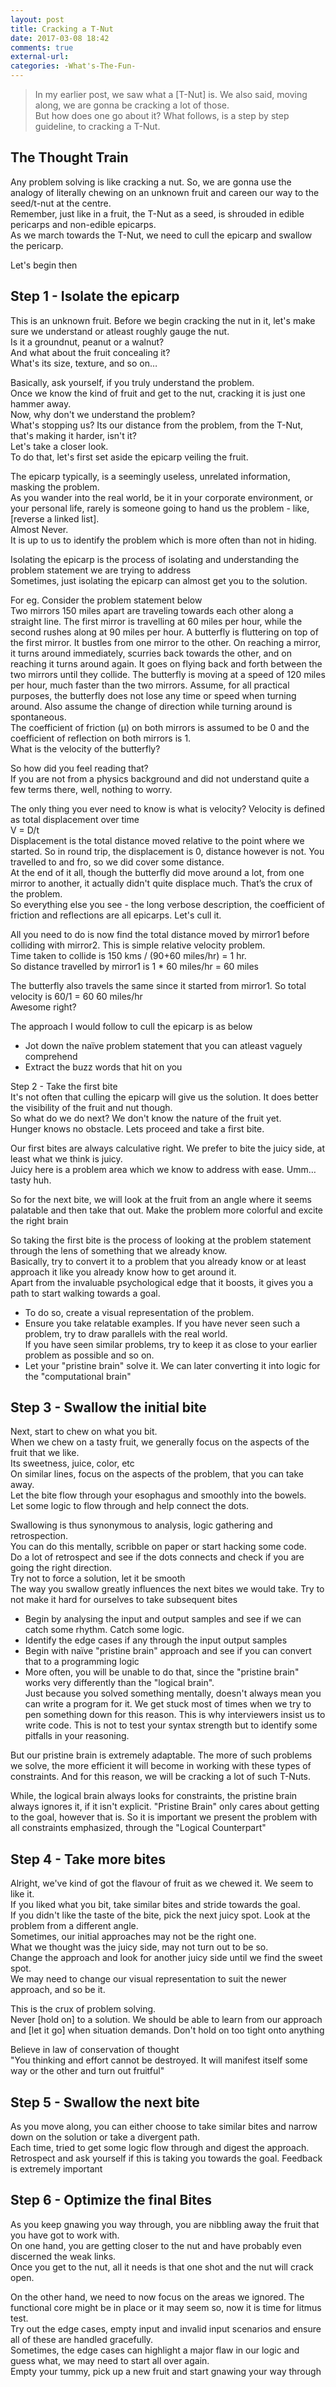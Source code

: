 ```yaml
---
layout: post
title: Cracking a T-Nut
date: 2017-03-08 18:42
comments: true
external-url:
categories: -What's-The-Fun-
---
```


>In my earlier post, we saw what a [T-Nut] is. We also said, moving along, we are gonna be cracking a lot of those.<br>
But how does one go about it? What follows, is a step by step guideline, to cracking a T-Nut.<br>

## The Thought Train<br>
Any problem solving is like cracking a nut. So, we are gonna use the analogy of literally chewing on an unknown fruit and careen our way to the seed/t-nut at the centre.<br>
Remember, just like in a fruit, the T-Nut as a seed, is shrouded in edible pericarps and non-edible epicarps.<br>
As we march towards the T-Nut, we need to cull the epicarp and swallow the pericarp.<br>

Let's begin then<br>

## Step 1 - Isolate the epicarp<br>

This is an unknown fruit. Before we begin cracking the nut in it, let's make sure we understand or atleast roughly gauge the nut.<br>
Is it a groundnut, peanut or a walnut?<br>
And what about the fruit concealing it?<br>
What's its size, texture, and so on…<br>

Basically, ask yourself, if you truly understand the problem.<br>
Once we know the kind of fruit and get to the nut, cracking it is just one hammer away.<br>
Now, why don't we understand the problem?<br>
What's stopping us? Its our distance from the problem, from the T-Nut, that's making it harder, isn't it?<br>
Let's take a closer look.<br>
To do that, let's first set aside the epicarp veiling the fruit.<br>

The epicarp typically, is a seemingly useless, unrelated information, masking the problem.<br>
As you wander into the real world, be it in your corporate environment, or your personal life, rarely is someone going to hand us the problem - like, [reverse a linked list].<br>
Almost Never.<br>
It is up to us to identify the problem which is more often than not in hiding.<br>

Isolating the epicarp is the process of isolating and understanding the problem statement we are trying to address<br>
Sometimes, just isolating the epicarp can almost get you to the solution.<br>

For eg. Consider the problem statement below<br>
Two mirrors 150 miles apart are traveling towards each other along a straight line. The first mirror is travelling at 60 miles per hour, while the second rushes along at 90 miles per hour. A butterfly is fluttering on top of the first mirror. It bustles from one mirror to the other. On reaching a mirror, it turns around immediately, scurries back towards the other, and on reaching it turns around again. It goes on flying back and forth between the two mirrors until they collide. The butterfly is moving at a speed of 120 miles per hour, much faster than the two mirrors.
Assume, for all practical purposes, the butterfly does not lose any time or speed when turning around.
Also assume the change of direction while turning around is spontaneous.<br>
The coefficient of friction (µ) on both mirrors is assumed to be 0 and the coefficient of reflection on both mirrors is 1.<br>
What is the velocity of the butterfly?<br>

So how did you feel reading that?<br>
If you are not from a physics background and did not understand quite a few terms there, well, nothing to worry.<br>

The only thing you ever need to know is what is velocity? Velocity is defined as total displacement over time<br>
V = D/t<br>
Displacement is the total distance moved relative to the point where we started. So in round trip, the displacement is 0, distance however is not. You travelled to and fro, so we did cover some distance.<br>
At the end of it all, though the butterfly did move around a lot, from one mirror to another, it actually didn't quite displace much. That’s the crux of the problem.<br>
So everything else you see - the long verbose description, the coefficient of friction and reflections are all epicarps. Let's cull it.<br>

All you need to do is now find the total distance moved by mirror1 before colliding with mirror2. This is simple relative velocity problem.<br>
Time taken to collide is 150 kms / (90+60 miles/hr) = 1 hr.<br>
So distance travelled by mirror1 is 1 * 60 miles/hr = 60 miles<br>

The butterfly also travels the same since it started from mirror1. So total velocity is 60/1 = 60 60 miles/hr<br>
Awesome right?<br>

The approach I would follow to cull the epicarp is as below<br>
* Jot down the naïve problem statement that you can atleast vaguely comprehend
* Extract the buzz words that hit on you


Step 2 - Take the first bite<br>
It's not often that culling the epicarp will give us the solution. It does better the visibility of the fruit and nut though.<br>
So what do we do next? We don't know the nature of the fruit yet.<br>
Hunger knows no obstacle. Lets proceed and take a first bite.<br>

Our first bites are always calculative right. We prefer to bite the juicy side, at least what we think is juicy.<br>
Juicy here is a problem area which we know to address with ease. Umm… tasty huh.<br>

So for the next bite, we will look at the fruit from an angle where it seems palatable and then take that out. Make the problem more colorful and excite the right brain<br>

So taking the first bite is the process of looking at the problem statement through the lens of something that we already know.<br>
Basically, try to convert it to a problem that you already know or at least approach it like you already know how to get around it.<br>
Apart from the invaluable psychological edge that it boosts, it gives you a path to start walking towards a goal.<br>
* To do so, create a visual representation of the problem.
* Ensure you take relatable examples. If you have never seen such a problem, try to draw parallels with the real world.<br>
If you have seen similar problems, try to keep it as close to your earlier problem as possible and so on.
* Let your "pristine brain" solve it. We can later converting it into logic for the "computational brain"
	

## Step 3 - Swallow the initial bite<br>

Next, start to chew on what you bit.<br>
When we chew on a tasty fruit, we generally focus on the aspects of the fruit that we like.<br>
Its sweetness, juice, color, etc<br>
On similar lines, focus on the aspects of the problem, that you can take away.<br>
Let the bite flow through your esophagus and smoothly into the bowels.<br>
Let some logic to flow through and help connect the dots.<br>

Swallowing is thus synonymous to analysis, logic gathering and retrospection.<br>
You can do this mentally, scribble on paper or start hacking some code.<br>
Do a lot of retrospect and see if the dots connects and check if you are going the right direction.<br>
Try not to force a solution, let it be smooth<br>
The way you swallow greatly influences the next bites we would take. Try to not make it hard for ourselves to take subsequent bites<br>

* Begin by analysing the input and output samples and see if we can catch some rhythm. Catch some logic.
* Identify the edge cases if any through the input output samples
* Begin with naïve "pristine brain" approach and see if you can convert that to a programming logic
* More often, you will be unable to do that, since the "pristine brain" works very differently than the "logical brain".<br>
Just because you solved something mentally, doesn't always mean you can write a program for it. We get stuck most of times when we try to pen something down for this reason. This is why interviewers insist us to write code. This is not to test your syntax strength but to identify some pitfalls in your reasoning.
	
But our pristine brain is extremely adaptable. The more of such problems we solve, the more efficient it will become in working with these types of constraints. And for this reason, we will be cracking a lot of such T-Nuts.
	
While, the logical brain always looks for constraints, the pristine brain always ignores it, if it isn't explicit. "Pristine Brain" only cares about getting to the goal, however that is. So it is important we present the problem with all constraints emphasized, through the "Logical Counterpart"
	

## Step 4 - Take more bites<br>

Alright, we've kind of got the flavour of fruit as we chewed it. We seem to like it.<br>
If you liked what you bit, take similar bites and stride towards the goal.<br>
If you didn't like the taste of the bite, pick the next juicy spot. Look at the problem from a different angle.<br>
Sometimes, our initial approaches may not be the right one.<br>
What we thought was the juicy side, may not turn out to be so.<br>
Change the approach and look for another juicy side until we find the sweet spot.<br>
We may need to change our visual representation to suit the newer approach, and so be it.<br>

This is the crux of problem solving.<br>
Never [hold on] to a solution. We should be able to learn from our approach and [let it go] when situation demands. Don't hold on too tight onto anything<br>

Believe in law of conservation of thought<br>
"You thinking and effort cannot be destroyed. It will manifest itself some way or the other and turn out fruitful"<br>

## Step 5 - Swallow the next bite<br>
As you move along, you can either choose to take similar bites and narrow down on the solution or take a divergent path.<br>
Each time, tried to get some logic flow through and digest the approach. Retrospect and ask yourself if this is taking you towards the goal. Feedback is extremely important<br>
	
## Step 6 - Optimize the final Bites<br>
As you keep gnawing you way through, you are nibbling away the fruit that you have got to work with.<br>
On one hand, you are getting closer to the nut and have probably even discerned the weak links.<br>
Once you get to the nut, all it needs is that one shot and the nut will crack open.<br>

On the other hand, we need to now focus on the areas we ignored. The functional core might be in place or it may seem so, now it is time for litmus test.<br>
Try out the edge cases, empty input and invalid input scenarios and ensure all of these are handled gracefully.<br>
Sometimes, the edge cases can highlight a major flaw in our logic and guess what, we may need to start all over again.<br>
Empty your tummy, pick up a new fruit and start gnawing your way through<br>


